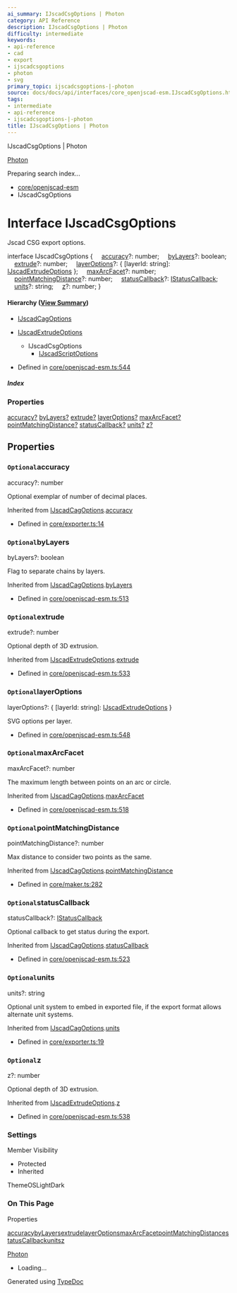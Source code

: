 ```yaml
---
ai_summary: IJscadCsgOptions | Photon
category: API Reference
description: IJscadCsgOptions | Photon
difficulty: intermediate
keywords:
- api-reference
- cad
- export
- ijscadcsgoptions
- photon
- svg
primary_topic: ijscadcsgoptions-|-photon
source: docs/docs/api/interfaces/core_openjscad-esm.IJscadCsgOptions.html
tags:
- intermediate
- api-reference
- ijscadcsgoptions-|-photon
title: IJscadCsgOptions | Photon
---
```

IJscadCsgOptions | Photon

[Photon](../index.md)




Preparing search index...

* [core/openjscad-esm](../modules/core_openjscad-esm.md)
* IJscadCsgOptions

# Interface IJscadCsgOptions

Jscad CSG export options.

interface IJscadCsgOptions {
    [accuracy](#accuracy)?: number;
    [byLayers](#bylayers)?: boolean;
    [extrude](#extrude)?: number;
    [layerOptions](#layeroptions)?: { [layerId: string]: [IJscadExtrudeOptions](core_openjscad-esm.IJscadExtrudeOptions.md) };
    [maxArcFacet](#maxarcfacet)?: number;
    [pointMatchingDistance](#pointmatchingdistance)?: number;
    [statusCallback](#statuscallback)?: [IStatusCallback](core_openjscad-esm.IStatusCallback.md);
    [units](#units)?: string;
    [z](#z)?: number;
}

#### Hierarchy ([View Summary](../hierarchy.md#core/openjscad-esm.IJscadCsgOptions))

* [IJscadCagOptions](core_openjscad-esm.IJscadCagOptions.md)
* [IJscadExtrudeOptions](core_openjscad-esm.IJscadExtrudeOptions.md)
  + IJscadCsgOptions
    - [IJscadScriptOptions](core_openjscad-esm.IJscadScriptOptions.md)

* Defined in [core/openjscad-esm.ts:544](https://github.com/mwhite454/photon/blob/main/packages/photon/src/core/openjscad-esm.ts#L544)

##### Index

### Properties

[accuracy?](#accuracy)
[byLayers?](#bylayers)
[extrude?](#extrude)
[layerOptions?](#layeroptions)
[maxArcFacet?](#maxarcfacet)
[pointMatchingDistance?](#pointmatchingdistance)
[statusCallback?](#statuscallback)
[units?](#units)
[z?](#z)

## Properties

### `Optional`accuracy

accuracy?: number

Optional exemplar of number of decimal places.

Inherited from [IJscadCagOptions](core_openjscad-esm.IJscadCagOptions.md).[accuracy](core_openjscad-esm.IJscadCagOptions.md#accuracy)

* Defined in [core/exporter.ts:14](https://github.com/mwhite454/photon/blob/main/packages/photon/src/core/exporter.ts#L14)

### `Optional`byLayers

byLayers?: boolean

Flag to separate chains by layers.

Inherited from [IJscadCagOptions](core_openjscad-esm.IJscadCagOptions.md).[byLayers](core_openjscad-esm.IJscadCagOptions.md#bylayers)

* Defined in [core/openjscad-esm.ts:513](https://github.com/mwhite454/photon/blob/main/packages/photon/src/core/openjscad-esm.ts#L513)

### `Optional`extrude

extrude?: number

Optional depth of 3D extrusion.

Inherited from [IJscadExtrudeOptions](core_openjscad-esm.IJscadExtrudeOptions.md).[extrude](core_openjscad-esm.IJscadExtrudeOptions.md#extrude)

* Defined in [core/openjscad-esm.ts:533](https://github.com/mwhite454/photon/blob/main/packages/photon/src/core/openjscad-esm.ts#L533)

### `Optional`layerOptions

layerOptions?: { [layerId: string]: [IJscadExtrudeOptions](core_openjscad-esm.IJscadExtrudeOptions.md) }

SVG options per layer.

* Defined in [core/openjscad-esm.ts:548](https://github.com/mwhite454/photon/blob/main/packages/photon/src/core/openjscad-esm.ts#L548)

### `Optional`maxArcFacet

maxArcFacet?: number

The maximum length between points on an arc or circle.

Inherited from [IJscadCagOptions](core_openjscad-esm.IJscadCagOptions.md).[maxArcFacet](core_openjscad-esm.IJscadCagOptions.md#maxarcfacet)

* Defined in [core/openjscad-esm.ts:518](https://github.com/mwhite454/photon/blob/main/packages/photon/src/core/openjscad-esm.ts#L518)

### `Optional`pointMatchingDistance

pointMatchingDistance?: number

Max distance to consider two points as the same.

Inherited from [IJscadCagOptions](core_openjscad-esm.IJscadCagOptions.md).[pointMatchingDistance](core_openjscad-esm.IJscadCagOptions.md#pointmatchingdistance)

* Defined in [core/maker.ts:282](https://github.com/mwhite454/photon/blob/main/packages/photon/src/core/maker.ts#L282)

### `Optional`statusCallback

statusCallback?: [IStatusCallback](core_openjscad-esm.IStatusCallback.md)

Optional callback to get status during the export.

Inherited from [IJscadCagOptions](core_openjscad-esm.IJscadCagOptions.md).[statusCallback](core_openjscad-esm.IJscadCagOptions.md#statuscallback)

* Defined in [core/openjscad-esm.ts:523](https://github.com/mwhite454/photon/blob/main/packages/photon/src/core/openjscad-esm.ts#L523)

### `Optional`units

units?: string

Optional unit system to embed in exported file, if the export format allows alternate unit systems.

Inherited from [IJscadCagOptions](core_openjscad-esm.IJscadCagOptions.md).[units](core_openjscad-esm.IJscadCagOptions.md#units)

* Defined in [core/exporter.ts:19](https://github.com/mwhite454/photon/blob/main/packages/photon/src/core/exporter.ts#L19)

### `Optional`z

z?: number

Optional depth of 3D extrusion.

Inherited from [IJscadExtrudeOptions](core_openjscad-esm.IJscadExtrudeOptions.md).[z](core_openjscad-esm.IJscadExtrudeOptions.md#z)

* Defined in [core/openjscad-esm.ts:538](https://github.com/mwhite454/photon/blob/main/packages/photon/src/core/openjscad-esm.ts#L538)

### Settings

Member Visibility

* Protected
* Inherited

ThemeOSLightDark

### On This Page

Properties

[accuracy](#accuracy)[byLayers](#bylayers)[extrude](#extrude)[layerOptions](#layeroptions)[maxArcFacet](#maxarcfacet)[pointMatchingDistance](#pointmatchingdistance)[statusCallback](#statuscallback)[units](#units)[z](#z)

[Photon](../index.md)

* Loading...

Generated using [TypeDoc](https://typedoc.org/)
